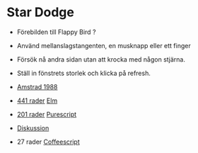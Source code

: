 # Star Dodge

* Förebilden till Flappy Bird ?
* Använd mellanslagstangenten, en musknapp eller ett finger
* Försök nå andra sidan utan att krocka med någon stjärna.
* Ställ in fönstrets storlek och klicka på refresh.
* [Amstrad 1988](http://scruss.com/blog/2012/09/08/2d-star-dodge-flies-again)

* [441 rader](https://github.com/alpacaaa/elm-star-dodge) [Elm](http://elm-lang.org)
* [201 rader](https://github.com/paf31/star-dodge-clone) [Purescript](http://www.purescript.org)
* [Diskussion](https://alpacaaa.net/blog/post/elm-purescript-in-depth-overview)
* 27 rader [Coffeescript](http://coffeescript.org)
